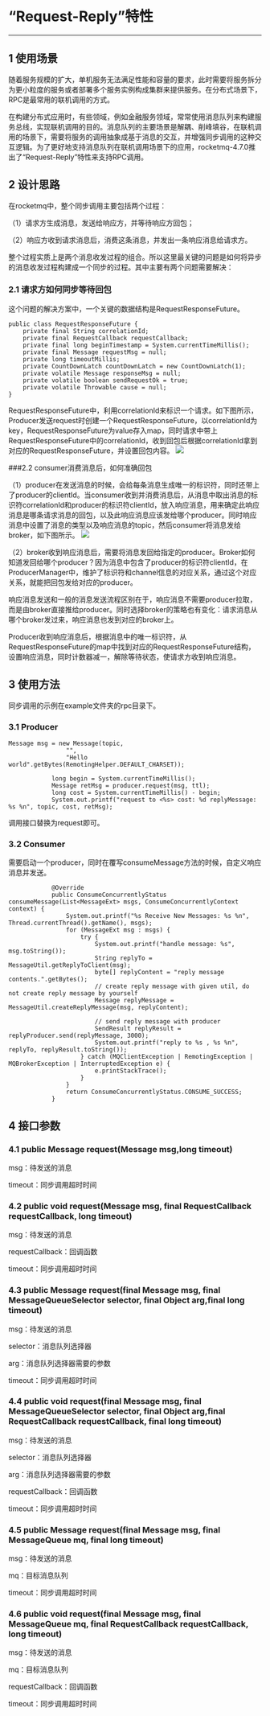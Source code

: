# “Request-Reply”特性
---

## 1 使用场景
随着服务规模的扩大，单机服务无法满足性能和容量的要求，此时需要将服务拆分为更小粒度的服务或者部署多个服务实例构成集群来提供服务。在分布式场景下，RPC是最常用的联机调用的方式。

在构建分布式应用时，有些领域，例如金融服务领域，常常使用消息队列来构建服务总线，实现联机调用的目的。消息队列的主要场景是解耦、削峰填谷，在联机调用的场景下，需要将服务的调用抽象成基于消息的交互，并增强同步调用的这种交互逻辑。为了更好地支持消息队列在联机调用场景下的应用，rocketmq-4.7.0推出了“Request-Reply”特性来支持RPC调用。

## 2 设计思路
在rocketmq中，整个同步调用主要包括两个过程：

（1）请求方生成消息，发送给响应方，并等待响应方回包；

（2）响应方收到请求消息后，消费这条消息，并发出一条响应消息给请求方。

整个过程实质上是两个消息收发过程的组合。所以这里最关键的问题是如何将异步的消息收发过程构建成一个同步的过程。其中主要有两个问题需要解决：

### 2.1 请求方如何同步等待回包

这个问题的解决方案中，一个关键的数据结构是RequestResponseFuture。

```
public class RequestResponseFuture {
    private final String correlationId;
    private final RequestCallback requestCallback;
    private final long beginTimestamp = System.currentTimeMillis();
    private final Message requestMsg = null;
    private long timeoutMillis;
    private CountDownLatch countDownLatch = new CountDownLatch(1);
    private volatile Message responseMsg = null;
    private volatile boolean sendRequestOk = true;
    private volatile Throwable cause = null;
}
```
RequestResponseFuture中，利用correlationId来标识一个请求。如下图所示，Producer发送request时创建一个RequestResponseFuture，以correlationId为key，RequestResponseFuture为value存入map，同时请求中带上RequestResponseFuture中的correlationId，收到回包后根据correlationId拿到对应的RequestResponseFuture，并设置回包内容。
![](image/producer_send_request.png)

###2.2 consumer消费消息后，如何准确回包

（1）producer在发送消息的时候，会给每条消息生成唯一的标识符，同时还带上了producer的clientId。当consumer收到并消费消息后，从消息中取出消息的标识符correlationId和producer的标识符clientId，放入响应消息，用来确定此响应消息是哪条请求消息的回包，以及此响应消息应该发给哪个producer。同时响应消息中设置了消息的类型以及响应消息的topic，然后consumer将消息发给broker，如下图所示。
![](image/consumer_reply.png)

（2）broker收到响应消息后，需要将消息发回给指定的producer。Broker如何知道发回给哪个producer？因为消息中包含了producer的标识符clientId，在ProducerManager中，维护了标识符和channel信息的对应关系，通过这个对应关系，就能把回包发给对应的producer。

响应消息发送和一般的消息发送流程区别在于，响应消息不需要producer拉取，而是由broker直接推给producer。同时选择broker的策略也有变化：请求消息从哪个broker发过来，响应消息也发到对应的broker上。

Producer收到响应消息后，根据消息中的唯一标识符，从RequestResponseFuture的map中找到对应的RequestResponseFuture结构，设置响应消息，同时计数器减一，解除等待状态，使请求方收到响应消息。

## 3 使用方法

同步调用的示例在example文件夹的rpc目录下。

### 3.1 Producer
```
Message msg = new Message(topic,
                "",
                "Hello world".getBytes(RemotingHelper.DEFAULT_CHARSET));

            long begin = System.currentTimeMillis();
            Message retMsg = producer.request(msg, ttl);
            long cost = System.currentTimeMillis() - begin;
            System.out.printf("request to <%s> cost: %d replyMessage: %s %n", topic, cost, retMsg);
```
调用接口替换为request即可。

### 3.2 Consumer
需要启动一个producer，同时在覆写consumeMessage方法的时候，自定义响应消息并发送。

```
            @Override
            public ConsumeConcurrentlyStatus consumeMessage(List<MessageExt> msgs, ConsumeConcurrentlyContext context) {
                System.out.printf("%s Receive New Messages: %s %n", Thread.currentThread().getName(), msgs);
                for (MessageExt msg : msgs) {
                    try {
                        System.out.printf("handle message: %s", msg.toString());
                        String replyTo = MessageUtil.getReplyToClient(msg);
                        byte[] replyContent = "reply message contents.".getBytes();
                        // create reply message with given util, do not create reply message by yourself
                        Message replyMessage = MessageUtil.createReplyMessage(msg, replyContent);

                        // send reply message with producer
                        SendResult replyResult = replyProducer.send(replyMessage, 3000);
                        System.out.printf("reply to %s , %s %n", replyTo, replyResult.toString());
                    } catch (MQClientException | RemotingException | MQBrokerException | InterruptedException e) {
                        e.printStackTrace();
                    }
                }
                return ConsumeConcurrentlyStatus.CONSUME_SUCCESS;
            }
```

## 4 接口参数
### 4.1 public Message request(Message msg,long timeout)

msg：待发送的消息

timeout：同步调用超时时间
### 4.2 public void request(Message msg, final RequestCallback requestCallback, long timeout)

msg：待发送的消息

requestCallback：回调函数

timeout：同步调用超时时间
### 4.3 public Message request(final Message msg, final MessageQueueSelector selector, final Object arg,final long timeout)

msg：待发送的消息

selector：消息队列选择器

arg：消息队列选择器需要的参数

timeout：同步调用超时时间
### 4.4 public void request(final Message msg, final MessageQueueSelector selector, final Object arg,final RequestCallback requestCallback, final long timeout)

msg：待发送的消息

selector：消息队列选择器

arg：消息队列选择器需要的参数

requestCallback：回调函数

timeout：同步调用超时时间
### 4.5	public Message request(final Message msg, final MessageQueue mq, final long timeout)

msg：待发送的消息

mq：目标消息队列

timeout：同步调用超时时间
### 4.6	public void request(final Message msg, final MessageQueue mq, final RequestCallback requestCallback, long timeout)

msg：待发送的消息

mq：目标消息队列

requestCallback：回调函数

timeout：同步调用超时时间

